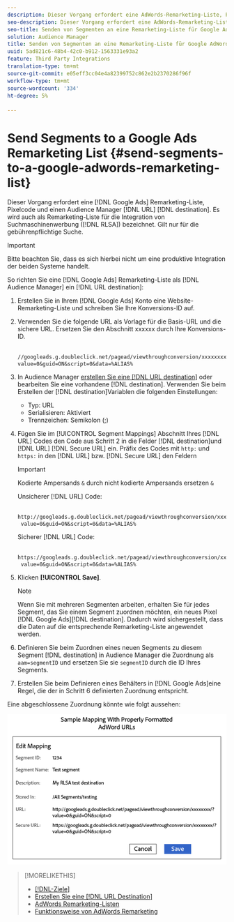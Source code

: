 ```yaml
---
description: Dieser Vorgang erfordert eine AdWords-Remarketing-Liste, Pixelcode und ein Audience Manager-URL-Ziel. Es wird auch als Remarketing-Liste für die RLSA-Integration (Search Ads) bezeichnet. Gilt nur für die gebührenpflichtige Suche.
seo-description: Dieser Vorgang erfordert eine AdWords-Remarketing-Liste, Pixelcode und ein Audience Manager-URL-Ziel. Es wird auch als Remarketing-Liste für die RLSA-Integration (Search Ads) bezeichnet. Gilt nur für die gebührenpflichtige Suche.
seo-title: Senden von Segmenten an eine Remarketing-Liste für Google AdWords
solution: Audience Manager
title: Senden von Segmenten an eine Remarketing-Liste für Google AdWords
uuid: 5ad821c6-48b4-42c0-b912-1563331e93a2
feature: Third Party Integrations
translation-type: tm+mt
source-git-commit: e05eff3cc04e4a82399752c862e2b2370286f96f
workflow-type: tm+mt
source-wordcount: '334'
ht-degree: 5%

---
```



# Send Segments to a Google Ads Remarketing List {#send-segments-to-a-google-adwords-remarketing-list}

Dieser Vorgang erfordert eine [!DNL Google Ads] Remarketing-Liste, Pixelcode und einen Audience Manager [!DNL URL] [!DNL destination]. Es wird auch als Remarketing-Liste für die Integration von Suchmaschinenwerbung ([!DNL RLSA]) bezeichnet. Gilt nur für die gebührenpflichtige Suche.

>[!IMPORTANT]
>Bitte beachten Sie, dass es sich hierbei nicht um eine produktive Integration der beiden Systeme handelt.

So richten Sie eine [!DNL Google Ads] Remarketing-Liste als [!DNL Audience Manager] ein [!DNL URL destination]:

1. Erstellen Sie in Ihrem [!DNL Google Ads] Konto eine Website-Remarketing-Liste [](https://support.google.com/adwords/answer/2454064?hl=en) und schreiben Sie Ihre Konversions-ID auf.
1. Verwenden Sie die folgende URL als Vorlage für die Basis-URL und die sichere URL. Ersetzen Sie den Abschnitt xxxxxx durch Ihre Konversions-ID.

   ```
    //googleads.g.doubleclick.net/pagead/viewthroughconversion/xxxxxxxx/?value=0&guid=ON&script=0&data=%ALIAS%
   ```

1. In Audience Manager [erstellen Sie eine [!DNL URL destination]](../../features/destinations/create-url-destination.md) oder bearbeiten Sie eine vorhandene [!DNL destination]. Verwenden Sie beim Erstellen der [!DNL destination]Variablen die folgenden Einstellungen:
   * Typ: URL
   * Serialisieren: Aktiviert
   * Trennzeichen: Semikolon (;)

1. Fügen Sie im [!UICONTROL Segment Mappings] Abschnitt Ihres [!DNL URL] Codes den Code aus Schritt 2 in die Felder [!DNL destination]und [!DNL URL] [!DNL Secure URL] ein. Präfix des Codes mit `http:` und `https:` in den [!DNL URL] bzw. [!DNL Secure URL] den Feldern

   >[!IMPORTANT]
   >
   >Kodierte Ampersands `&` durch nicht kodierte Ampersands ersetzen `&`

   Unsicherer [!DNL URL] Code:

   ```
    http://googleads.g.doubleclick.net/pagead/viewthroughconversion/xxxxxxxx/?
    value=0&guid=ON&script=0&data=%ALIAS%
   ```

   Sicherer [!DNL URL] Code:

   ```
    https://googleads.g.doubleclick.net/pagead/viewthroughconversion/xxxxxxxx/?
    value=0&guid=ON&script=0&data=%ALIAS%
   ```

1. Klicken **[!UICONTROL Save]**.

   >[!NOTE]
   >
   >Wenn Sie mit mehreren Segmenten arbeiten, erhalten Sie für jedes Segment, das Sie einem Segment zuordnen möchten, ein neues Pixel [!DNL Google Ads][!DNL destination]. Dadurch wird sichergestellt, dass die Daten auf die entsprechende Remarketing-Liste angewendet werden.

1. Definieren Sie beim Zuordnen eines neuen Segments zu diesem Segment [!DNL destination] in Audience Manager die Zuordnung als `aam=segmentID` und ersetzen Sie sie `segmentID` durch die ID Ihres Segments.
1. Erstellen Sie beim Definieren eines Behälters in [!DNL Google Ads]eine Regel, die der in Schritt 6 definierten Zuordnung entspricht.

Eine abgeschlossene Zuordnung könnte wie folgt aussehen:

![](../assets/rlsa_mapping.png)

>[!MORELIKETHIS]
>
>* [[!DNL-Ziele]](../../features/destinations/destinations.md)
>* [Erstellen Sie eine [!DNL URL Destination]](../../features/destinations/create-url-destination.md)
>* [AdWords Remarketing-Listen](https://support.google.com/adwords/answer/2472738)
>* [Funktionsweise von AdWords Remarketing](https://support.google.com/adwords/answer/2454000)

